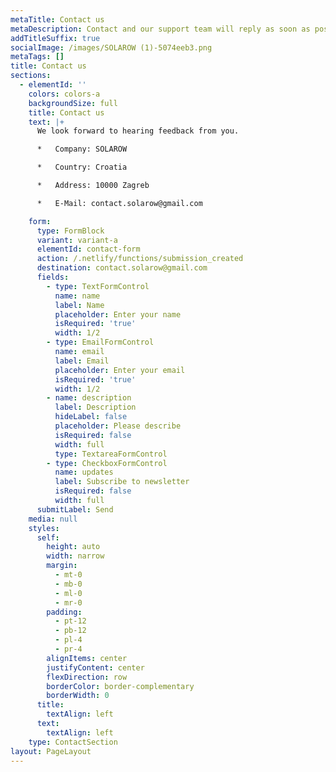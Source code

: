 ```yaml
---
metaTitle: Contact us
metaDescription: Contact and our support team will reply as soon as possible. Since 2022.
addTitleSuffix: true
socialImage: /images/SOLAROW (1)-5074eeb3.png
metaTags: []
title: Contact us
sections:
  - elementId: ''
    colors: colors-a
    backgroundSize: full
    title: Contact us
    text: |+
      We look forward to hearing feedback from you.

      *   Company: SOLAROW

      *   Country: Croatia

      *   Address: 10000 Zagreb

      *   E-Mail: contact.solarow@gmail.com

    form:
      type: FormBlock
      variant: variant-a
      elementId: contact-form
      action: /.netlify/functions/submission_created
      destination: contact.solarow@gmail.com
      fields:
        - type: TextFormControl
          name: name
          label: Name
          placeholder: Enter your name
          isRequired: 'true'
          width: 1/2
        - type: EmailFormControl
          name: email
          label: Email
          placeholder: Enter your email
          isRequired: 'true'
          width: 1/2
        - name: description
          label: Description
          hideLabel: false
          placeholder: Please describe
          isRequired: false
          width: full
          type: TextareaFormControl
        - type: CheckboxFormControl
          name: updates
          label: Subscribe to newsletter
          isRequired: false
          width: full
      submitLabel: Send
    media: null
    styles:
      self:
        height: auto
        width: narrow
        margin:
          - mt-0
          - mb-0
          - ml-0
          - mr-0
        padding:
          - pt-12
          - pb-12
          - pl-4
          - pr-4
        alignItems: center
        justifyContent: center
        flexDirection: row
        borderColor: border-complementary
        borderWidth: 0
      title:
        textAlign: left
      text:
        textAlign: left
    type: ContactSection
layout: PageLayout
---
```

